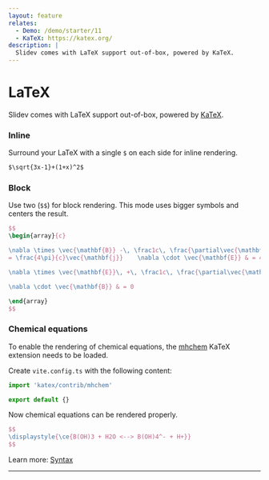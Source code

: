 ```yaml
---
layout: feature
relates:
  - Demo: /demo/starter/11
  - KaTeX: https://katex.org/
description: |
  Slidev comes with LaTeX support out-of-box, powered by KaTeX.
---
```


# LaTeX

Slidev comes with LaTeX support out-of-box, powered by [KaTeX](https://katex.org/).

### Inline

Surround your LaTeX with a single `$` on each side for inline rendering.

```md
$\sqrt{3x-1}+(1+x)^2$
```

### Block

Use two (`$$`) for block rendering. This mode uses bigger symbols and centers
the result.

```latex
$$
\begin{array}{c}

\nabla \times \vec{\mathbf{B}} -\, \frac1c\, \frac{\partial\vec{\mathbf{E}}}{\partial t} &
= \frac{4\pi}{c}\vec{\mathbf{j}}    \nabla \cdot \vec{\mathbf{E}} & = 4 \pi \rho \\

\nabla \times \vec{\mathbf{E}}\, +\, \frac1c\, \frac{\partial\vec{\mathbf{B}}}{\partial t} & = \vec{\mathbf{0}} \\

\nabla \cdot \vec{\mathbf{B}} & = 0

\end{array}
$$
```

### Chemical equations

To enable the rendering of chemical equations, the [mhchem](https://github.com/KaTeX/KaTeX/tree/main/contrib/mhchem)
KaTeX extension needs to be loaded.

Create `vite.config.ts` with the following content:

```ts
import 'katex/contrib/mhchem'

export default {}
```

Now chemical equations can be rendered properly.

```latex
$$
\displaystyle{\ce{B(OH)3 + H2O <--> B(OH)4^- + H+}}
$$
```

Learn more: [Syntax](https://mhchem.github.io/MathJax-mhchem)

---

<TheTweet id="1392246507793915904" />
